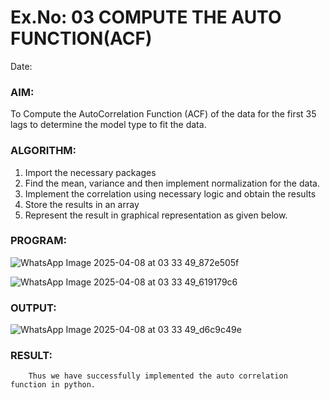 # Ex.No: 03   COMPUTE THE AUTO FUNCTION(ACF)
Date: 

### AIM:
To Compute the AutoCorrelation Function (ACF) of the data for the first 35 lags to determine the model
type to fit the data.
### ALGORITHM:
1. Import the necessary packages
2. Find the mean, variance and then implement normalization for the data.
3. Implement the correlation using necessary logic and obtain the results
4. Store the results in an array
5. Represent the result in graphical representation as given below.
### PROGRAM:
![WhatsApp Image 2025-04-08 at 03 33 49_872e505f](https://github.com/user-attachments/assets/c3c6cd1a-1571-4490-9e8d-697350559c66)

![WhatsApp Image 2025-04-08 at 03 33 49_619179c6](https://github.com/user-attachments/assets/4f37e48f-8ea4-4f45-bd1b-8d556800e04f)

### OUTPUT:
![WhatsApp Image 2025-04-08 at 03 33 49_d6c9c49e](https://github.com/user-attachments/assets/1dd0ed24-3371-43c9-9440-049274866f8e)

### RESULT:
        Thus we have successfully implemented the auto correlation function in python.
